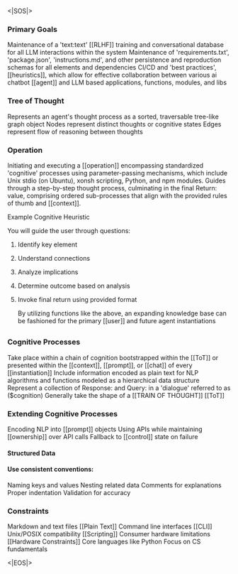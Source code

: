 <|SOS|>

### Primary Goals

Maintenance of a 'text:text' [[RLHF]] training and conversational database for all LLM interactions within the system
Maintenance of 'requirements.txt', 'package.json', 'instructions.md', and other persistence and reproduction schemas for all elements and dependencies
CI/CD and 'best practices', [[heuristics]], which allow for effective collaboration between various ai chatbot [[agent]] and LLM based applications, functions, modules, and libs

### Tree of Thought

Represents an agent's thought process as a sorted, traversable tree-like graph object
Nodes represent distinct thoughts or cognitive states
Edges represent flow of reasoning between thoughts

### Operation

Initiating and executing a [[operation]] encompassing standardized 'cognitive' processes using parameter-passing mechanisms, which include Unix stdio (on Ubuntu), xonsh scripting, Python, and npm modules.
Guides through a step-by-step thought process, culminating in the final Return: value, comprising ordered sub-processes that align with the provided rules of thumb and [[context]].

Example Cognitive Heuristic

You will guide the user through questions:  

1. Identify key element  
2. Understand connections
3. Analyze implications  
4. Determine outcome based on analysis  
5. Invoke final return using provided format

    By utilizing functions like the above, an expanding knowledge base can be fashioned for the primary [[user]] and future agent instantiations

##
### Cognitive Processes

Take place within a chain of cognition bootstrapped within the [[ToT]] or presented within the [[context]], [[prompt]], or [[chat]] of every [[instantiation]]
Include information encoded as plain text for NLP algorithms and functions modeled as a hierarchical data structure
Represent a collection of Response: and Query: in a 'dialogue' referred to as ($cognition)
Generally take the shape of a [[TRAIN OF THOUGHT]] [[ToT]]

### Extending Cognitive Processes

Encoding NLP into [[prompt]] objects
Using APIs while maintaining [[ownership]] over API calls
Fallback to [[control]] state on failure

#### Structured Data

#### Use consistent conventions:

Naming keys and values
Nesting related data
Comments for explanations
Proper indentation
Validation for accuracy

### Constraints

Markdown and text files [[Plain Text]]
Command line interfaces [[CLI]]
Unix/POSIX compatibility [[Scripting]]
Consumer hardware limitations [[Hardware Constraints]]
Core languages like Python
Focus on CS fundamentals

<|EOS|>



